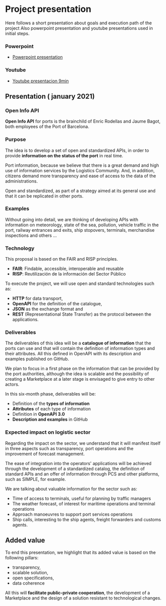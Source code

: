 # Project presentation

Here follows a short presentation about goals and execution path of the project
Also powerpoint presentation and youtube presentations used in initial steps.

### Powerpoint

- [Powerpoint presentation](annexes/20210125-Pitch.pptx)

### Youtube

- [Youtube presentacion 9min](https://youtu.be/EXYsjfSUBBE)

## Presentation ( january 2021)

### Open Info API

**Open Info API** for ports is the brainchild of Enric Rodellas and Jaume Bagot, both employees of the Port of Barcelona.

### Purpose

The idea is to develop a set of open and standardized APIs, in order to provide **information on the status of the port** in real time.

Port information, because we believe that there is a great demand and high use of information services by the Logistics Community. And, in addition, citizens demand more transparency and ease of access to the data of the administrations.

Open and standardized, as part of a strategy aimed at its general use and that it can be replicated in other ports.

### Examples

Without going into detail, we are thinking of developing APIs with information on meteorology, state of the sea, pollution, vehicle traffic in the port, railway entrances and exits, ship stopovers, terminals, merchandise inspections and others ...

### Technology

This proposal is based on the FAIR and RISP principles.

- **FAIR**: Findable, accessible, interoperable and reusable
- **RISP**: Reutilización de la información del Sector Público

To execute the project, we will use open and standard technologies such as:

- **HTTP** for data transport,
- **OpenAPI** for the definition of the catalogue,
- **JSON** as the exchange format and
- **REST** (Representational State Transfer) as the protocol between the applications.

### Deliverables

The deliverables of this idea will be a **catalogue of information** that the ports can use and that will contain the definition of information types and their attributes. All this defined in OpenAPI with its description and examples published on GitHub.

We plan to focus in a first phase on the information that can be provided by the port authorities, although the idea is scalable and the possibility of creating a Marketplace at a later stage is envisaged to give entry to other actors.

In this six-month phase, deliverables will be:

- Definition of the **types of information**
- **Attributes** of each type of information
- Definition in **OpenAPI 3.0**
- **Description and examples** in GitHub

### Expected impact on logistic sector

Regarding the impact on the sector, we understand that it will manifest itself in three aspects such as transparency, port operations and the improvement of forecast management.

The ease of integration into the operators' applications will be achieved through the development of a standardized catalog, the definition of standard APIs and an offer of information through PCS and other platforms, such as SIMPLE, for example.

We are talking about valuable information for the sector such as:

- Time of access to terminals, useful for planning by traffic managers
- The weather forecast, of interest for maritime operations and terminal operations
- Approach manoeuvres to support port services operations
- Ship calls, interesting to the ship agents, freight forwarders and customs agents.

## Added value

To end this presentation, we highlight that its added value is based on the following pillars:

- transparency,
- scalable solution,
- open specifications,
- data coherence

All this will **facilitate public-private cooperation**, the development of a Marketplace and the design of a solution resistant to technological changes.

